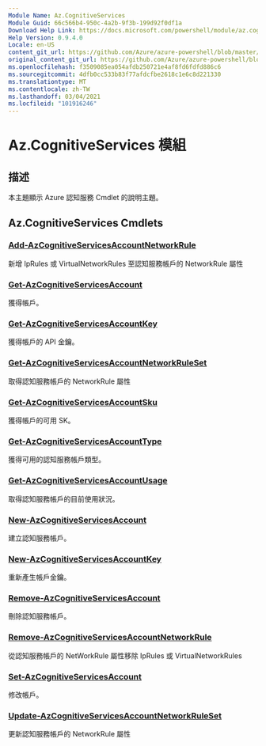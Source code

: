 ```yaml
---
Module Name: Az.CognitiveServices
Module Guid: 66c566b4-950c-4a2b-9f3b-199d92f0df1a
Download Help Link: https://docs.microsoft.com/powershell/module/az.cognitiveservices
Help Version: 0.9.4.0
Locale: en-US
content_git_url: https://github.com/Azure/azure-powershell/blob/master/src/CognitiveServices/CognitiveServices/help/Az.CognitiveServices.md
original_content_git_url: https://github.com/Azure/azure-powershell/blob/master/src/CognitiveServices/CognitiveServices/help/Az.CognitiveServices.md
ms.openlocfilehash: f3509085ea054afdb250721e4af8fd6fdfd886c6
ms.sourcegitcommit: 4dfb0cc533b83f77afdcfbe2618c1e6c8d221330
ms.translationtype: MT
ms.contentlocale: zh-TW
ms.lasthandoff: 03/04/2021
ms.locfileid: "101916246"
---
```

# Az.CognitiveServices 模組
## 描述
本主題顯示 Azure 認知服務 Cmdlet 的說明主題。

## Az.CognitiveServices Cmdlets
### [Add-AzCognitiveServicesAccountNetworkRule](Add-AzCognitiveServicesAccountNetworkRule.md)
新增 IpRules 或 VirtualNetworkRules 至認知服務帳戶的 NetworkRule 屬性

### [Get-AzCognitiveServicesAccount](Get-AzCognitiveServicesAccount.md)
獲得帳戶。

### [Get-AzCognitiveServicesAccountKey](Get-AzCognitiveServicesAccountKey.md)
獲得帳戶的 API 金鑰。

### [Get-AzCognitiveServicesAccountNetworkRuleSet](Get-AzCognitiveServicesAccountNetworkRuleSet.md)
取得認知服務帳戶的 NetworkRule 屬性

### [Get-AzCognitiveServicesAccountSku](Get-AzCognitiveServicesAccountSku.md)
獲得帳戶的可用 SK。

### [Get-AzCognitiveServicesAccountType](Get-AzCognitiveServicesAccountType.md)
獲得可用的認知服務帳戶類型。

### [Get-AzCognitiveServicesAccountUsage](Get-AzCognitiveServicesAccountUsage.md)
取得認知服務帳戶的目前使用狀況。

### [New-AzCognitiveServicesAccount](New-AzCognitiveServicesAccount.md)
建立認知服務帳戶。

### [New-AzCognitiveServicesAccountKey](New-AzCognitiveServicesAccountKey.md)
重新產生帳戶金鑰。

### [Remove-AzCognitiveServicesAccount](Remove-AzCognitiveServicesAccount.md)
刪除認知服務帳戶。

### [Remove-AzCognitiveServicesAccountNetworkRule](Remove-AzCognitiveServicesAccountNetworkRule.md)
從認知服務帳戶的 NetWorkRule 屬性移除 IpRules 或 VirtualNetworkRules

### [Set-AzCognitiveServicesAccount](Set-AzCognitiveServicesAccount.md)
修改帳戶。

### [Update-AzCognitiveServicesAccountNetworkRuleSet](Update-AzCognitiveServicesAccountNetworkRuleSet.md)
更新認知服務帳戶的 NetworkRule 屬性


